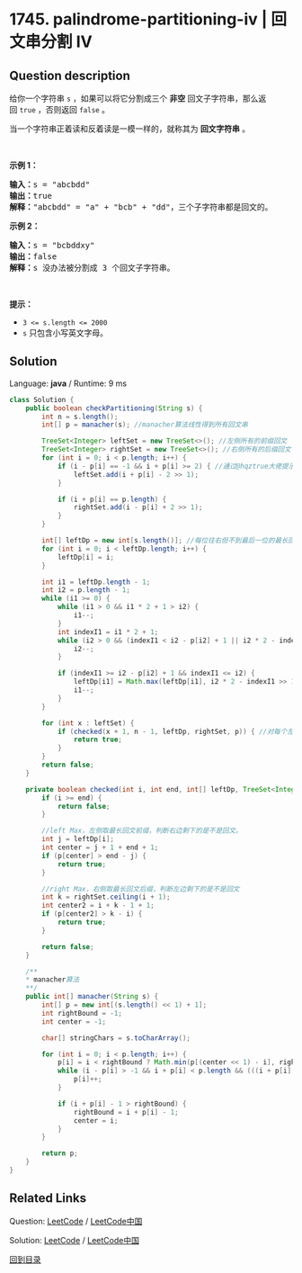 ﻿# 1745. palindrome-partitioning-iv | 回文串分割 IV

## Question description

<!--If you want to use the English description, use <p>Given a string <code>s</code>, return <code>true</code> <em>if it is possible to split the string</em> <code>s</code> <em>into three <strong>non-empty</strong> palindromic substrings. Otherwise, return </em><code>false</code>.​​​​​</p>

<p>A string is said to be palindrome if it the same string when reversed.</p>

<p>&nbsp;</p>
<p><strong>Example 1:</strong></p>

<pre>
<strong>Input:</strong> s = &quot;abcbdd&quot;
<strong>Output:</strong> true
<strong>Explanation: </strong>&quot;abcbdd&quot; = &quot;a&quot; + &quot;bcb&quot; + &quot;dd&quot;, and all three substrings are palindromes.
</pre>

<p><strong>Example 2:</strong></p>

<pre>
<strong>Input:</strong> s = &quot;bcbddxy&quot;
<strong>Output:</strong> false
<strong>Explanation: </strong>s cannot be split into 3 palindromes.
</pre>

<p>&nbsp;</p>
<p><strong>Constraints:</strong></p>

<ul>
	<li><code>3 &lt;= s.length &lt;= 2000</code></li>
	<li><code>s</code>​​​​​​ consists only of lowercase English letters.</li>
</ul>
 instead-->
<p>给你一个字符串 <code>s</code> ，如果可以将它分割成三个 <strong>非空</strong> 回文子字符串，那么返回 <code>true</code> ，否则返回 <code>false</code> 。</p>

<p>当一个字符串正着读和反着读是一模一样的，就称其为 <strong>回文字符串</strong> 。</p>

<p> </p>

<p><strong>示例 1：</strong></p>

<pre>
<b>输入：</b>s = "abcbdd"
<b>输出：</b>true
<strong>解释：</strong>"abcbdd" = "a" + "bcb" + "dd"，三个子字符串都是回文的。
</pre>

<p><strong>示例 2：</strong></p>

<pre>
<b>输入：</b>s = "bcbddxy"
<b>输出：</b>false
<strong>解释：</strong>s 没办法被分割成 3 个回文子字符串。
</pre>

<p> </p>

<p><strong>提示：</strong></p>

<ul>
	<li><code>3 <= s.length <= 2000</code></li>
	<li><code>s</code>​​​​​​ 只包含小写英文字母。</li>
</ul>




## Solution

Language: **java**  /  Runtime: 9 ms

```java
class Solution {
    public boolean checkPartitioning(String s) {
        int n = s.length();
        int[] p = manacher(s); //manacher算法线性得到所有回文串

        TreeSet<Integer> leftSet = new TreeSet<>(); //左侧所有的前缀回文
        TreeSet<Integer> rightSet = new TreeSet<>(); //右侧所有的后缀回文
        for (int i = 0; i < p.length; i++) {
            if (i - p[i] == -1 && i + p[i] >= 2) { //通过@hqztrue大佬提示，发现还要判断大于2
                leftSet.add(i + p[i] - 2 >> 1);
            }

            if (i + p[i] == p.length) {
                rightSet.add(i - p[i] + 2 >> 1);
            }
        }

        int[] leftDp = new int[s.length()]; //每位往右但不到最后一位的最长回文
        for (int i = 0; i < leftDp.length; i++) {
            leftDp[i] = i;
        }

        int i1 = leftDp.length - 1;
        int i2 = p.length - 1;
        while (i1 >= 0) {
            while (i1 > 0 && i1 * 2 + 1 > i2) {
                i1--;
            }
            int indexI1 = i1 * 2 + 1;
            while (i2 > 0 && (indexI1 < i2 - p[i2] + 1 || i2 * 2 - indexI1 >= p.length - 2)) {
                i2--;
            }

            if (indexI1 >= i2 - p[i2] + 1 && indexI1 <= i2) {
                leftDp[i1] = Math.max(leftDp[i1], i2 * 2 - indexI1 >> 1);
                i1--;
            }
        }

        for (int x : leftSet) {
            if (checked(x + 1, n - 1, leftDp, rightSet, p)) { //对每个左侧确定的回文，检查右边是不是能由两个非空回文组成
                return true;
            }
        }
        return false;
    }

    private boolean checked(int i, int end, int[] leftDp, TreeSet<Integer> rightSet, int[] p) {
        if (i >= end) {
            return false;
        }

        //left Max，左侧取最长回文前缀，判断右边剩下的是不是回文。
        int j = leftDp[i];
        int center = j + 1 + end + 1;
        if (p[center] > end - j) {
            return true;
        }

        //right Max，右侧取最长回文后缀，判断左边剩下的是不是回文
        int k = rightSet.ceiling(i + 1);
        int center2 = i + k - 1 + 1;
        if (p[center2] > k - i) {
            return true;
        }

        return false;
    }

    /**
    * manacher算法
    **/
    public int[] manacher(String s) {
        int[] p = new int[(s.length() << 1) + 1];
        int rightBound = -1;
        int center = -1;

        char[] stringChars = s.toCharArray();

        for (int i = 0; i < p.length; i++) {
            p[i] = i < rightBound ? Math.min(p[(center << 1) - i], rightBound - i + 1) : 1;
            while (i - p[i] > -1 && i + p[i] < p.length && (((i + p[i] & 0x1) == 0) || stringChars[i + p[i] >> 1] == stringChars[i - p[i] >> 1])) {
                p[i]++;
            }

            if (i + p[i] - 1 > rightBound) {
                rightBound = i + p[i] - 1;
                center = i;
            }
        }

        return p;
    }
}

```



## Related Links

Question: [LeetCode](https://leetcode.com/problems/palindrome-partitioning-iv/description/)  /  [LeetCode中国](https://leetcode-cn.com/problems/palindrome-partitioning-iv/description/)

Solution: [LeetCode](https://leetcode.com/articles/palindrome-partitioning-iv/)  /  [LeetCode中国](https://leetcode-cn.com/articles/palindrome-partitioning-iv/)

[回到目录](../README.md)